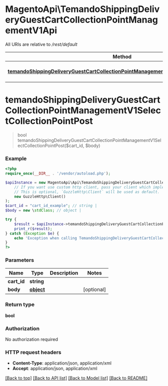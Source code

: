# MagentoApi\TemandoShippingDeliveryGuestCartCollectionPointManagementV1Api

All URIs are relative to */rest/default*

Method | HTTP request | Description
------------- | ------------- | -------------
[**temandoShippingDeliveryGuestCartCollectionPointManagementV1SelectCollectionPointPost**](TemandoShippingDeliveryGuestCartCollectionPointManagementV1Api.md#temandoshippingdeliveryguestcartcollectionpointmanagementv1selectcollectionpointpost) | **POST** /V1/guest-carts/{cartId}/collection-point/select |

# **temandoShippingDeliveryGuestCartCollectionPointManagementV1SelectCollectionPointPost**
> bool temandoShippingDeliveryGuestCartCollectionPointManagementV1SelectCollectionPointPost($cart_id, $body)



### Example
```php
<?php
require_once(__DIR__ . '/vendor/autoload.php');

$apiInstance = new MagentoApi\Api\TemandoShippingDeliveryGuestCartCollectionPointManagementV1Api(
    // If you want use custom http client, pass your client which implements `GuzzleHttp\ClientInterface`.
    // This is optional, `GuzzleHttp\Client` will be used as default.
    new GuzzleHttp\Client()
);
$cart_id = "cart_id_example"; // string |
$body = new \stdClass; // object |

try {
    $result = $apiInstance->temandoShippingDeliveryGuestCartCollectionPointManagementV1SelectCollectionPointPost($cart_id, $body);
    print_r($result);
} catch (Exception $e) {
    echo 'Exception when calling TemandoShippingDeliveryGuestCartCollectionPointManagementV1Api->temandoShippingDeliveryGuestCartCollectionPointManagementV1SelectCollectionPointPost: ', $e->getMessage(), PHP_EOL;
}
?>
```

### Parameters

Name | Type | Description  | Notes
------------- | ------------- | ------------- | -------------
 **cart_id** | **string**|  |
 **body** | [**object**](../Model/object.md)|  | [optional]

### Return type

**bool**

### Authorization

No authorization required

### HTTP request headers

 - **Content-Type**: application/json, application/xml
 - **Accept**: application/json, application/xml

[[Back to top]](#) [[Back to API list]](../../README.md#documentation-for-api-endpoints) [[Back to Model list]](../../README.md#documentation-for-models) [[Back to README]](../../README.md)
